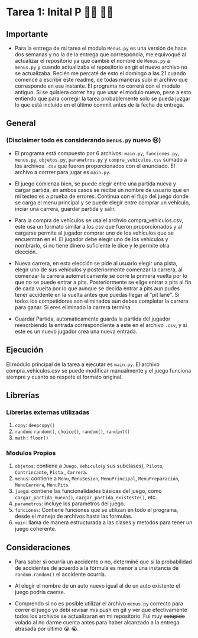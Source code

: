 # Tarea 1: Inital P 🚗🚗 🏁🏁

## Importante
* Para la entrega de mi tarea el modulo ```Menus.py``` es una versión de hace dos semanas y no la de la entrega que correspondía, me equivoqué al actualizar el repositorio ya que cambié el nombre de ```Menus.py``` a ```menus.py``` y cuando actualizaba el repositorio en git el nuevo archivo no se actualizaba. Recién me percaté de esto el domingo a las 21 cuando comencé a escribir este readme, de todas maneras subí el archivo  que corresponde en ese instante. El programa no correrá con el modulo antiguo. Si se quisiera correr hay que usar el modulo nuevo, pese a esto entiendo que para corregir la tarea probablemente solo se pueda juzgar lo que está incluido en el último commit antes de la fecha de entrega.

## General 
### (Disclaimer todo es considerando ```menus.py``` nuevo 😢)

* El programa está compuesto por 6 archivos: ```main.py```, ```funciones.py```, ```menus.py```, ```objetos.py```, ```paramatros.py``` y ```compra_vehículos.csv``` sumado a los archivos ```.csv``` que fueron proporcionados con el enunciado. El archivo a corrrer para jugar es ```main.py```.

* El juego comienza bien, se puede elegir entre una partida nueva y cargar partida, en ambos casos se recibe un nombre de usuario que en mi testeo es a prueba de errores. Continua con el flujo del juego donde se carga el menu principal y se puede elegir entre comprar un vehículo, inciar una carrera, guardar partida y salir.
  
* Para la compra de vehículos se usa el archvio compra_vehículos.csv, este usa un formato similar a los csv que fueron proporcionados y al cargarse permite al jugador comprar uno de los vehículos que se encuentran en el. El jugador debe elegir uno de los vehiculos y nombrarlo, si no tiene dinero suficiente le dice y le permite otra elección.
  
* Nueva carrera, en esta elección se pide al usuario elegir una pista, elegir uno de sus vehículos y posteriormente comenzar la carrera, al comenzar la carrera automaticamente se corre la primera vuelta por lo que no se puede entrar a pits. Posteriormente se elige entrar a pits al fin de cada vuelta por lo que aunque se decida entrar a pits aun pudes tener accidente en la vuelta antes que puedas llegar al "pit lane". Si todos los competidores son eliminados aun debes completar la carrera para ganar. Si eres eliminado la carrera termina.

* Guardar Partida, automaticamente guarda la partida del jugador reescrbiendo la entrada correspondiente a este en el archivo ```.csv```, y si este es un nuevo jugador crea una nueva entrada.


## Ejecución
El módulo principal de la tarea a ejecutar es  ```main.py```.
El archivo compra_vehículos.csv se puede modificar manualmente y el juego funciona siempre y cuanto se respete el formato original.


## Librerías
### Librerías externas utilizadas

1. ```copy```: ```deepcopy()```
2. ```random```: ```random()```, ```choice()```, ```random()```, ```randint()``` 
3. ```math``` : ```floor()``` 
### Modulos Propios


1. ```objetos```: contiene a ```Juego```, ```Vehiculo```(y sus subclases), ```Piloto```, ```Contrincante```, ```Pista``` , ```Carrera```.
2. ```menus```: contiene a  ```Menu```, ```MenuSesion```, ```MenuPrincipal```, ```MenuPreparación```, ```MenuCarrera```, ```MenuPits```
3. ```juego```: contiene las funcionalidades básicas del juego, como ```cargar_partida_nueva()```, ```cargar_partida_existeste()```, etc.
4. ```parametros```: incluye los parametros del juego.
5. ```funciones```: Contiene funciones que se utilizan en todo el programa, desde el manejo de archivos hasta las formulas.
6. ```main```: llama de manera estructurada a las clases y metodos para tener un juego coherente.


## Consideraciones


* Para saber si ocurría un accidente o no, determiné que si la probabilidad de accidentes de acuerdo a la fórmula es menor a una instancia de ```random.random()``` el accidente ocurría.

* Al elegir el nombre de un auto nuevo igual al de un auto existente el juego podría caerse.

* Comprendo si no es posible utilizar el archivo ```menus.py``` correcto para correr el juego yo debi revisar mis push en git y ver que efectivamente todos los archivos se actualizaran en mi repositorio. Fui muy ~~estúpido~~ volado al no darme cuenta antes para haber alcanzado a la entrega atrasada por último 😭 😭. 
